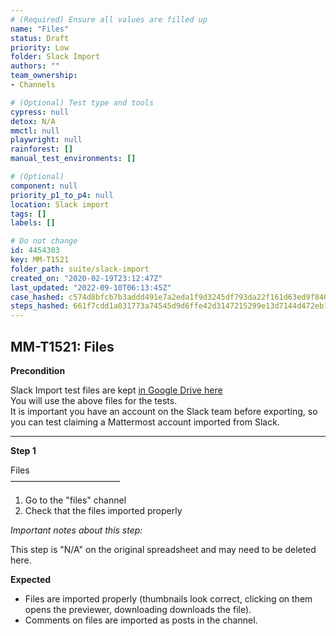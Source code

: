 ```yaml
---
# (Required) Ensure all values are filled up
name: "Files"
status: Draft
priority: Low
folder: Slack Import
authors: ""
team_ownership: 
- Channels

# (Optional) Test type and tools
cypress: null
detox: N/A
mmctl: null
playwright: null
rainforest: []
manual_test_environments: []

# (Optional)
component: null
priority_p1_to_p4: null
location: Slack import
tags: []
labels: []

# Do not change
id: 4454303
key: MM-T1521
folder_path: suite/slack-import
created_on: "2020-02-19T23:12:47Z"
last_updated: "2022-09-10T06:13:45Z"
case_hashed: c574d8bfcb7b3addd491e7a2eda1f9d3245df793da22f161d63ed9f840aa791183f4051c1aca3899fb30dcd6b9feaae6
steps_hashed: 661f7cdd1a031773a74545d9d6ffe42d3147215299e13d7144d472eb15fc7293de958db0dae0405a4c659c88fa7a65f0
---
```


## MM-T1521: Files

**Precondition**

Slack Import test files are kept [in Google Drive here](https://drive.google.com/drive/folders/19y2KC_tcqJZa-BDucvpdmsNdBqy-UL8Q)\
You will use the above files for the tests.\
It is important you have an account on the Slack team before exporting, so you can test claiming a Mattermost account imported from Slack.

---

**Step 1**

Files\
–––––––––––––––––––––––––

1. Go to the "files" channel
2. Check that the files imported properly

_Important notes about this step:_

This step is "N/A" on the original spreadsheet and may need to be deleted here.

**Expected**

- Files are imported properly (thumbnails look correct, clicking on them opens the previewer, downloading downloads the file).
- Comments on files are imported as posts in the channel.
